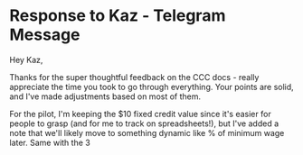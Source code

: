# Response to Kaz - Telegram Message

Hey Kaz,

Thanks for the super thoughtful feedback on the CCC docs - really appreciate the time you took to go through everything. Your points are solid, and I've made adjustments based on most of them.

For the pilot, I'm keeping the $10 fixed credit value since it's easier for people to grasp (and for me to track on spreadsheets!), but I've added a note that we'll likely move to something dynamic like % of minimum wage later. Same with the 3